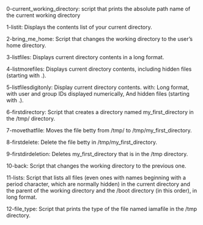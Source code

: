 0-current_working_directory: script that prints the absolute path name of the current working directory

1-listit: Displays the contents list of your current directory.

2-bring_me_home: Script that changes the working directory to the user’s home directory.

3-listfiles: Displays current directory contents in a long format.

4-listmorefiles: Displays current directory contents, including hidden files (starting with .).

5-listfilesdigitonly: Display current directory contents. with: Long format, with user and group IDs displayed numerically, And hidden files (starting with .).

6-firstdirectory: Script that creates a directory named my_first_directory in the /tmp/ directory.

7-movethatfile: Moves the file betty from /tmp/ to /tmp/my_first_directory.

8-firstdelete: Delete the file betty in /tmp/my_first_directory.

9-firstdirdeletion: Deletes my_first_directory that is in the /tmp directory.

10-back: Script that changes the working directory to the previous one.

11-lists: Script that lists all files (even ones with names beginning with a period character, which are normally hidden) in the current directory and the parent of the working directory and the /boot directory (in this order), in long format.

12-file_type: Script that prints the type of the file named iamafile in the /tmp directory.
